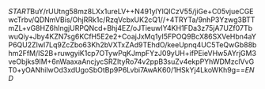 $START$BuY/rUUtng58mz8LXx1ureLV++N491ylYlQlCzV55/jiGe+C05vjueCGEwcTrbv/QDNmVBis/OhjRRk1c/RzqVcbxUK2cQ1//+4TRYTa/9nhP3Yzwg3BTTmZL+vG8HZ6hIngjURPQNcd+Bhj4EZ/oJTieuwIY4KH1FDa3z75jA7UZf07TbwuQiy+Jby4KZN7sg6KCfH5E2e2+CoajJxMq1yI5FPOQ9BcX86SXVeHbn4aYP6QU2ZIwl7Lq9ZcZbo63Kh2bVXTxZAd9TEhdO/keeUpnq4UC5TeQwGb88bhm2FfM/IS2B+ruwgyiK1cp7OTywPqKJmpFYzJ09yUH+ifPEieVHw5AYrjGM3veObjks9IM+6nWaaxaAncjycSRZItyRo74v2ppB3suZv4ekpPYhWDMzclVvGT0+yOANhilwOd3xdUgoSbOtBp9P6Lvbi7AwAK60/1HSkYj4LkoWKh9g==$END$